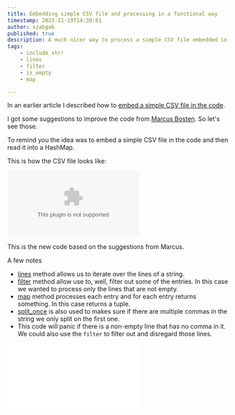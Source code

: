 ```yaml
---
title: Embedding simple CSV file and processing in a functional way
timestamp: 2023-11-19T14:30:01
author: szabgab
published: true
description: A much nicer way to process a simple CSV file embedded in the code.
tags:
    - include_str!
    - lines
    - filter
    - is_empty
    - map

---
```


In an earlier article I described how to [embed a simple CSV file in the code](/embedding-simple-csv-file).

I got some suggestions to improve the code from [Marcus Bosten](https://www.linkedin.com/in/marcus-bosten-ba51a26a/). So let's see those.

To remind you the idea was to embed a simple CSV file in the code and then read it into a HashMap.

This is how the CSV file looks like:

![](examples/embedded-simple-csv-file-functional/data/languages.csv)

This is the new code based on the suggestions from Marcus.

A few notes

* [lines](https://doc.rust-lang.org/std/primitive.str.html#method.lines) method allows us to iterate over the lines of a string.
* [filter](https://doc.rust-lang.org/std/iter/trait.Iterator.html#method.filter) method allow use to, well, filter out some of the entries. In this case we wanted to process only the lines that are not empty.
* [map](https://doc.rust-lang.org/std/iter/trait.Iterator.html#method.map) method processes each entry and for each entry returns something. In this case returns a tuple.
* [split_once](https://doc.rust-lang.org/std/primitive.str.html#method.split_once) is also used to makes sure if there are multiple commas in the string we only split on the first one.
* This code will panic if there is a non-empty line that has no comma in it. We could also use the `filter` to filter out and disregard those lines.

![](examples/embedded-simple-csv-file-functional/src/main.rs)


